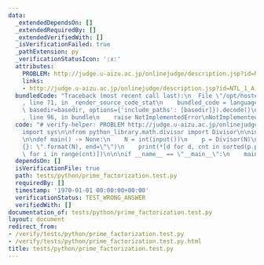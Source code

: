 ```yaml
---
data:
  _extendedDependsOn: []
  _extendedRequiredBy: []
  _extendedVerifiedWith: []
  _isVerificationFailed: true
  _pathExtension: py
  _verificationStatusIcon: ':x:'
  attributes:
    PROBLEM: http://judge.u-aizu.ac.jp/onlinejudge/description.jsp?id=NTL_1_A
    links:
    - http://judge.u-aizu.ac.jp/onlinejudge/description.jsp?id=NTL_1_A
  bundledCode: "Traceback (most recent call last):\n  File \"/opt/hostedtoolcache/Python/3.9.1/x64/lib/python3.9/site-packages/onlinejudge_verify/documentation/build.py\"\
    , line 71, in _render_source_code_stat\n    bundled_code = language.bundle(stat.path,\
    \ basedir=basedir, options={'include_paths': [basedir]}).decode()\n  File \"/opt/hostedtoolcache/Python/3.9.1/x64/lib/python3.9/site-packages/onlinejudge_verify/languages/python.py\"\
    , line 96, in bundle\n    raise NotImplementedError\nNotImplementedError\n"
  code: "# verify-helper: PROBLEM http://judge.u-aizu.ac.jp/onlinejudge/description.jsp?id=NTL_1_A\n\
    import sys\n\nfrom python_library.math.divisor import Divisor\n\ninput = sys.stdin.buffer.readline\n\
    \n\ndef main() -> None:\n    N = int(input())\n    p = Divisor(N)\n    print(\"\
    {}: \".format(N), end=\"\")\n    print(*[d for d, cnt in sorted(p.primeFactors().items())\
    \ for i in range(cnt)])\n\n\nif __name__ == \"__main__\":\n    main()\n"
  dependsOn: []
  isVerificationFile: true
  path: tests/python/prime_factorization.test.py
  requiredBy: []
  timestamp: '1970-01-01 00:00:00+00:00'
  verificationStatus: TEST_WRONG_ANSWER
  verifiedWith: []
documentation_of: tests/python/prime_factorization.test.py
layout: document
redirect_from:
- /verify/tests/python/prime_factorization.test.py
- /verify/tests/python/prime_factorization.test.py.html
title: tests/python/prime_factorization.test.py
---
```

